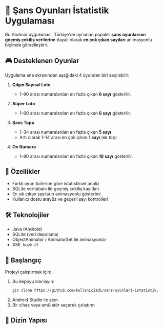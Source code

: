 # 🎲 Şans Oyunları İstatistik Uygulaması

Bu Android uygulaması, Türkiye'de oynanan popüler **şans oyunlarının geçmiş çekiliş verilerine** dayalı olarak **en çok çıkan sayıları** animasyonlu biçimde görselleştirir.

## 🎮 Desteklenen Oyunlar

Uygulama ana ekranından aşağıdaki 4 oyundan biri seçilebilir:

1. **Çılgın Sayısal Loto**
   - 1–90 arası numaralardan en fazla çıkan **6 sayı** gösterilir.

2. **Süper Loto**
   - 1–60 arası numaralardan en fazla çıkan **6 sayı** gösterilir.

3. **Şans Topu**
   - 1–34 arası numaralardan en fazla çıkan **5 sayı**
   - Artı olarak 1–14 arası en çok çıkan **1 sayı** (ek top)

4. **On Numara**
   - 1–80 arası numaralardan en fazla çıkan **10 sayı** gösterilir.

## 📱 Özellikler

- Farklı oyun türlerine göre istatistiksel analiz
- SQLite veritabanı ile geçmiş çekiliş kayıtları
- En sık çıkan sayıların animasyonlu gösterimi
- Kullanıcı dostu arayüz ve geçerli sayı kontrolleri

## 🛠 Teknolojiler

- Java (Android)
- SQLite (veri depolama)
- ObjectAnimator / AnimatorSet ile animasyonlar
- XML bazlı UI

## 🚀 Başlangıç

Projeyi çalıştırmak için:

1. Bu depoyu klonlayın:
    ```bash
    git clone https://github.com/kullaniciadi/sans-oyunlari-istatistik.git
    ```
2. Android Studio ile açın
3. Bir cihaz veya emülatör seçerek çalıştırın

## 📂 Dizin Yapısı
